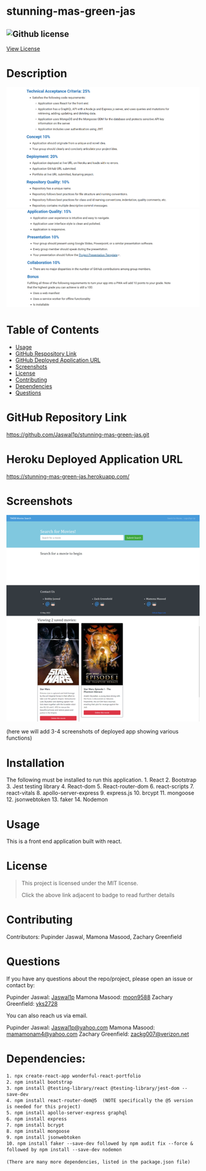 # stunning-mas-green-jas

## ![Github license](https://img.shields.io/badge/License-MIT-yellow.svg)
[View License](https://opensource.org/licenses/MIT)

# Description

![ScreenshotAcceptanceCriteria1](/assets/images/screen-shot-of-acceptance-criteria-for-project-3(1).png)
![ScreenshotAcceptanceCriteria2](/assets/images/screen-shot-of-acceptance-criteria-for-project-3(2).png)


# Table of Contents

* [Usage](#usage)
* [GitHub Respository Link](#github-repository-link)
* [GitHub Deployed Application URL](#github-deployed-application-url)
* [Screenshots](#screenshots)
* [License](#license)
* [Contributing](#Contributing)
* [Dependencies](#dependencies)
* [Questions](#questions)


# GitHub Repository Link

https://github.com/Jaswal1p/stunning-mas-green-jas.git

# Heroku Deployed Application URL

https://stunning-mas-green-jas.herokuapp.com/

# Screenshots

![ScreenshotApplicationLocalHost](/assets/images/screen-shot-of-application-running-on-local-host.png)
![ScreenshotApplicationSavedMovies](/assets/images/screen-shot-of-saved-movies.png)

(here we will add 3-4 screenshots of deployed app showing various functions)


# Installation

The following must be installed to run this application.
    1. React
    2. Bootstrap
    3. Jest testing library
    4. React-dom
    5. React-router-dom
    6. react-scripts
    7. react-vitals
    8. apollo-server-express
    9. express.js
    10. brcypt
    11. mongoose
    12. jsonwebtoken
    13. faker
    14. Nodemon
    

# Usage

This is a front end application built with react. 

# License
> This project is licensed under the MIT license.
>
> Click the above link adjacent to badge to read further details

# Contributing

Contributors: Pupinder Jaswal, Mamona Masood, Zachary Greenfield

# Questions
If you have any questions about the repo/project, please open an issue or contact by:

Pupinder Jaswal: [Jaswal1p](https://github.com/Jaswal1p)
Mamona Masood: [moon9588](https://github.com/moon9588)
Zachary Greenfield: [yks2728](https://github.com/yks2728)

You can also reach us via email.

Pupinder Jaswal: Jaswal1p@yahoo.com
Mamona Masood: mamamonam4@yahoo.com
Zachary Greenfield: zackg007@verizon.net

# Dependencies:
    1. npx create-react-app wonderful-react-portfolio
    2. npm install bootstrap
    3. npm install @testing-library/react @testing-library/jest-dom --save-dev
    4. npm install react-router-dom@5  (NOTE specifically the @5 version is needed for this project)
    5. npm install apollo-server-express graphql
    6. npm install express
    7. npm install bcrypt
    8. npm install mongoose
    9. npm install jsonwebtoken
    10. npm install faker --save-dev followed by npm audit fix --force & followed by npm install --save-dev nodemon

    (There are many more dependencies, listed in the package.json file)